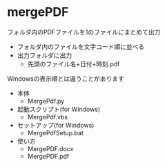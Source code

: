 # mergePDF
フォルダ内のPDFファイルを1のファイルにまとめて出力
- フォルダ内のファイルを文字コード順に並べる
- 出力フォルダに出力
  - 先頭のファイル名+日付+時刻.pdf

Windowsの表示順とは違うことがあります

- 本体
  - MergePdf.py
- 起動スクリプト(for Windows)
  - MergePdf.vbs
- セットアップ(for Windows)
  - MergePdfSetup.bat
- 使い方
  - MergePDF.docx
  - MergePDF.pdf
